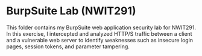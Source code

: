 # BurpSuite Lab (NWIT291)

This folder contains my BurpSuite web application security lab for NWIT291. In this exercise, I intercepted and analyzed HTTP/S traffic between a client and a vulnerable web server to identify weaknesses such as insecure login pages, session tokens, and parameter tampering.
